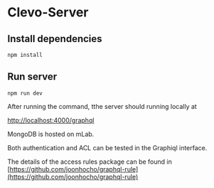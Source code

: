 # Clevo-Server

## Install dependencies
`npm install`

## Run server
`npm run dev`

After running the command, tthe server should running locally at 

[http://localhost:4000/graphql](http://localhost:4000/graphql)

MongoDB is hosted on mLab. 

Both authentication and ACL can be tested in the Graphiql interface. 

The details of the access rules package can be found in [https://github.com/joonhocho/graphql-rule](https://github.com/joonhocho/graphql-rule) 